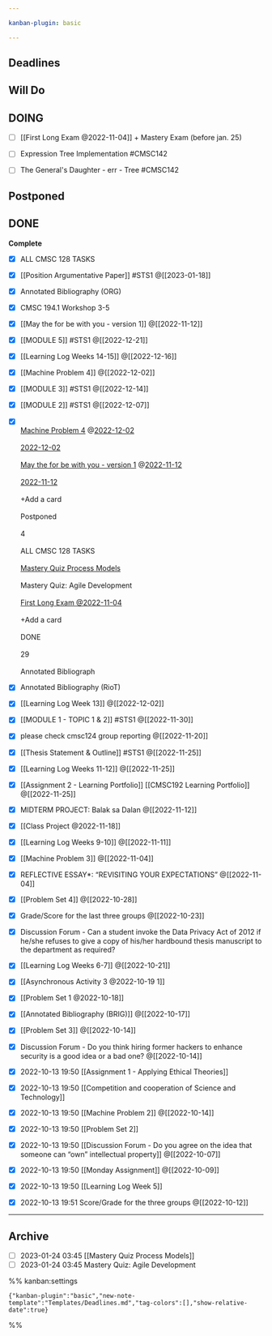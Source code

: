 ```yaml
---

kanban-plugin: basic

---
```


## Deadlines



## Will Do



## DOING

- [ ] [[First Long Exam @2022-11-04]] + Mastery Exam (before jan. 25)
- [ ] Expression Tree Implementation #CMSC142
- [ ] The General's Daughter - err - Tree #CMSC142


## Postponed



## DONE

**Complete**
- [x] ALL CMSC 128 TASKS
- [x] [[Position Argumentative Paper]] #STS1 @[[2023-01-18]]
- [x] Annotated Bibliography (ORG)
- [x] CMSC 194.1 Workshop 3-5
- [x] [[May the for be with you - version 1]] @[[2022-11-12]]
- [x] [[MODULE 5]]  #STS1 @[[2022-12-21]]
- [x] [[Learning Log  Weeks 14-15]] @[[2022-12-16]]
- [x] [[Machine Problem 4]] @[[2022-12-02]]
- [x] [[MODULE 3]] #STS1 @[[2022-12-14]]
- [x] [[MODULE 2]] #STS1 @[[2022-12-07]]
- [x] [  <br>Machine Problem 4](app://obsidian.md/Machine%20Problem%204) @[2022-12-02](app://obsidian.md/2022-12-02)<br><br>[2022-12-02](app://obsidian.md/2022-12-02)<br><br>[May the for be with you - version 1](app://obsidian.md/May%20the%20for%20be%20with%20you%20-%20version%201) @[2022-11-12](app://obsidian.md/2022-11-12)<br><br>[2022-11-12](app://obsidian.md/2022-11-12)<br><br>+Add a card<br><br>Postponed<br><br>4<br><br>ALL CMSC 128 TASKS<br><br>[Mastery Quiz Process Models](app://obsidian.md/Mastery%20Quiz%20%20Process%20Models)<br><br>Mastery Quiz: Agile Development<br><br>[First Long Exam @2022-11-04](app://obsidian.md/First%20Long%20Exam%20@2022-11-04)<br><br>+Add a card<br><br>DONE<br><br>29<br><br>Annotated Bibliograph
- [x] Annotated Bibliography (RioT)
- [x] [[Learning Log  Week 13]] @[[2022-12-02]]
- [x] [[MODULE 1 - TOPIC 1 & 2]] #STS1 @[[2022-11-30]]
- [x] please check cmsc124 group reporting @[[2022-11-20]]
- [x] [[Thesis Statement & Outline]] #STS1 @[[2022-11-25]]
- [x] [[Learning Log  Weeks 11-12]] @[[2022-11-25]]
- [x] [[Assignment 2 - Learning Portfolio]] [[CMSC192 Learning Portfolio]] @[[2022-11-25]]
- [x] MIDTERM PROJECT: Balak sa Dalan @[[2022-11-12]]
- [x] [[Class Project @2022-11-18]]
- [x] [[Learning Log  Weeks 9-10]] @[[2022-11-11]]
- [x] [[Machine Problem 3]] @[[2022-11-04]]
- [x] REFLECTIVE ESSAY*: “REVISITING YOUR EXPECTATIONS” @[[2022-11-04]]
- [x] [[Problem Set 4]] @[[2022-10-28]]
- [x] Grade/Score for the last three groups @[[2022-10-23]]
- [x] Discussion Forum - Can a student invoke the Data Privacy Act of 2012 if he/she refuses to give a copy of his/her hardbound thesis manuscript to the department as required?
- [x] [[Learning Log  Weeks 6-7]] @[[2022-10-21]]
- [x] [[Asynchronous Activity 3 @2022-10-19 1]]
- [x] [[Problem Set 1 @2022-10-18]]
- [x] [[Annotated Bibliography (BRIG)]] @[[2022-10-17]]
- [x] [[Problem Set 3]] @[[2022-10-14]]
- [x] Discussion Forum - Do you think hiring former hackers to enhance security is a good idea or a bad one? @[[2022-10-14]]
- [x] 2022-10-13 19:50 [[Assignment 1 - Applying Ethical Theories]]
- [x] 2022-10-13 19:50 [[Competition and cooperation of Science and Technology]]
- [x] 2022-10-13 19:50 [[Machine Problem 2]] @[[2022-10-14]]
- [x] 2022-10-13 19:50 [[Problem Set 2]]
- [x] 2022-10-13 19:50 [[Discussion Forum - Do you agree on the idea that someone can “own” intellectual property]] @[[2022-10-07]]
- [x] 2022-10-13 19:50 [[Monday Assignment]] @[[2022-10-09]]
- [x] 2022-10-13 19:50 [[Learning Log  Week 5]]
- [x] 2022-10-13 19:51 Score/Grade for the three groups @[[2022-10-12]]


***

## Archive

- [ ] 2023-01-24 03:45 [[Mastery Quiz  Process Models]]
- [ ] 2023-01-24 03:45 Mastery Quiz: Agile Development

%% kanban:settings
```
{"kanban-plugin":"basic","new-note-template":"Templates/Deadlines.md","tag-colors":[],"show-relative-date":true}
```
%%